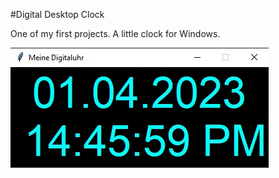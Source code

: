 #Digital Desktop Clock

One of my first projects. A little clock for Windows.

![digital clock](digiclock.jpg)